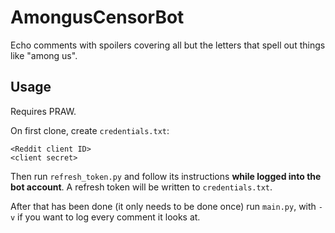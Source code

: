 # AmongusCensorBot
Echo comments with spoilers covering all but the letters that spell out things like "among us".

## Usage
Requires PRAW.

On first clone, create `credentials.txt`:
```
<Reddit client ID>
<client secret>
```
Then run `refresh_token.py` and follow its instructions **while logged into the bot account**. A refresh token will be written to `credentials.txt`.

After that has been done (it only needs to be done once) run `main.py`, with `-v` if you want to log every comment it looks at.